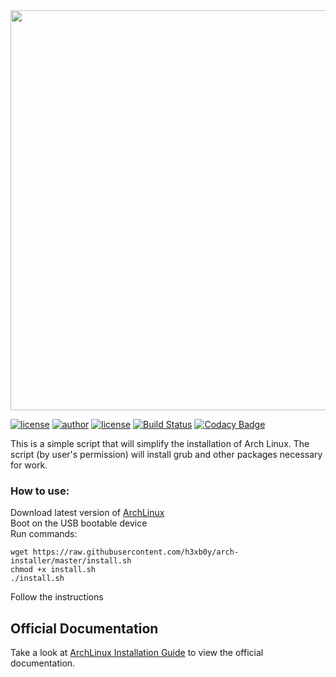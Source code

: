<img src="https://github.com/h3xb0y/arch-installer/blob/master/img/logo%20xd.png" width="640">

[![license](https://img.shields.io/badge/archinstaller-v0.11-blue.svg)](https://github.com/h3xb0y/arch-installer/releases)
[![author](https://img.shields.io/badge/author-h3xb0y-red.svg)](https://github.com/h3xb0y)
[![license](https://img.shields.io/github/license/h3xb0y/arch-installer.svg)](https://github.com/h3xb0y/arch-installer/blob/master/LICENSE)
[![Build Status](https://travis-ci.org/h3xb0y/arch-installer.svg?branch=master)](https://travis-ci.org/h3xb0y/arch-installer)
[![Codacy Badge](https://api.codacy.com/project/badge/Grade/91f6049d793e4788bc8b84260228a229)](https://www.codacy.com/app/qommentator/arch-installer?utm_source=github.com&amp;utm_medium=referral&amp;utm_content=h3xb0y/arch-installer&amp;utm_campaign=Badge_Grade)

This is a simple script that will simplify the installation of Arch Linux. The script (by user's permission) will install grub and other packages necessary for work.

### How to use:
Download latest version of [ArchLinux](https://www.archlinux.org/download/)<br/>
Boot on the USB bootable device<br/>
Run commands:<br/>
```
wget https://raw.githubusercontent.com/h3xb0y/arch-installer/master/install.sh
chmod +x install.sh
./install.sh
```
Follow the instructions

## Official Documentation

Take a look at [ArchLinux Installation Guide](https://wiki.archlinux.org/index.php/Installation_guide) to view the official documentation.
